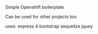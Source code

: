 Simple Openshift boilerplate

Can be used for other projects too

uses:
express 4
bootstrap
sequelize
jquey
